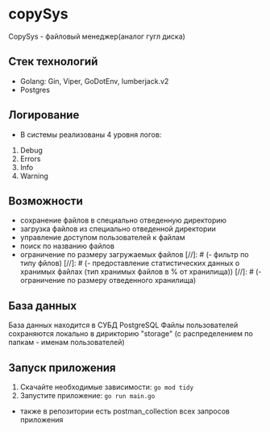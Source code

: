# copySys

CopySys - файловый менеджер(аналог гугл диска)

## Стек технологий
- Golang: Gin, Viper, GoDotEnv, lumberjack.v2
- Postgres

## Логирование
* В системы реализованы 4 уровня логов:
1. Debug
2. Errors
3. Info
4. Warning

## Возможности
- сохранение файлов в специально отведенную директорию
- загрузка файлов из специально отведенной директории
- управление доступом пользователей к файлам
- поиск по названию файлов
- ограничение по размеру загружаемых файлов
[//]: # (- фильтр по типу фйлов)
[//]: # (- предоставление статистических данных о хранимых файлах &#40;тип хранимых файлов в % от хранилища&#41;)
[//]: # (- ограничение по размеру отведенного хранилища)

## База данных
База данных находится в СУБД PostgreSQL
Файлы пользователей сохраняются локально в дирикторию "storage" 
(с распределением по папкам - именам пользователей)


## Запуск приложения
1. Скачайте необходимые зависимости: `go mod tidy`
2. Запустите приложение: `go run main.go`
* также в репозитории есть postman_collection всех запросов приложения 
